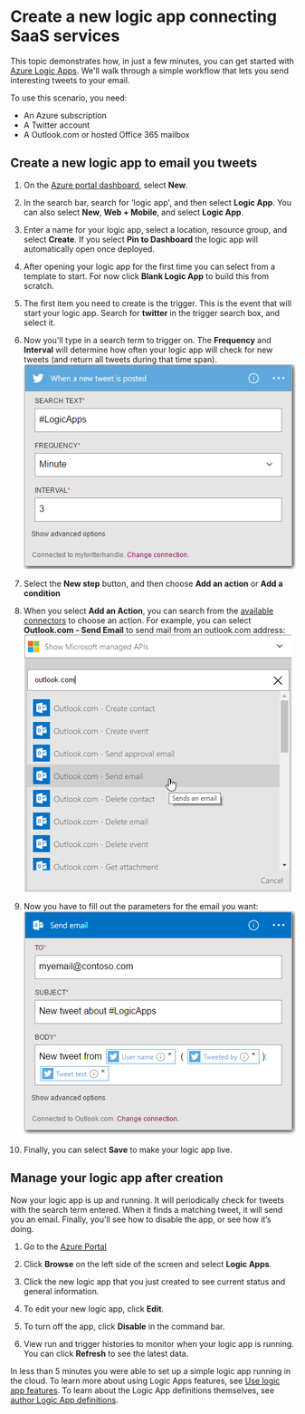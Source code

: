 <properties
	pageTitle="Create a Logic App | Microsoft Azure"
	description="Learn how to create a Logic App connecting SaaS services"
	authors="jeffhollan"
	manager="dwrede"
	editor=""
	services="logic-apps"
	documentationCenter=""/>

<tags
	ms.service="logic-apps"
	ms.workload="na"
	ms.tgt_pltfrm="na"
	ms.devlang="na"
	ms.topic="get-started-article"
	ms.date="07/16/2016"
	ms.author="jehollan"/>

# Create a new logic app connecting SaaS services

This topic demonstrates how, in just a few minutes, you can get started with [Azure Logic Apps](app-service-logic-what-are-logic-apps.md). We'll walk through a simple workflow that lets you send interesting tweets to your email.

To use this scenario, you need:

- An Azure subscription
- A Twitter account
- A Outlook.com or hosted Office 365 mailbox

## Create a new logic app to email you tweets

1. On the [Azure portal dashboard](https://portal.azure.com), select **New**. 
2. In the search bar, search for 'logic app', and then select **Logic App**. You can also select **New**, **Web + Mobile**, and select **Logic App**. 
3. Enter a name for your logic app, select a location, resource group, and select **Create**.  If you select **Pin to Dashboard** the logic app will automatically open once deployed.  
4. After opening your logic app for the first time you can select from a template to start.  For now click **Blank Logic App** to build this from scratch. 
1. The first item you need to create is the trigger.  This is the event that will start your logic app.  Search for **twitter** in the trigger search box, and select it.
7. Now you'll type in a search term to trigger on.  The **Frequency** and **Interval** will determine how often your logic app will check for new tweets (and return all tweets during that time span).
	![Twitter search](./media/app-service-logic-create-a-logic-app/twittersearch.png)

5. Select the **New step** button, and then choose **Add an action** or **Add a condition**
6. When you select **Add an Action**, you can search from the [available connectors](../connectors/apis-list.md) to choose an action. For example, you can select **Outlook.com - Send Email** to send mail from an outlook.com address:  
	![Actions](./media/app-service-logic-create-a-logic-app/actions.png)

7. Now you have to fill out the parameters for the email you want:
	![Parameters](./media/app-service-logic-create-a-logic-app/parameters.png)

8. Finally, you can select **Save** to make your logic app live.

## Manage your logic app after creation

Now your logic app is up and running. It will periodically check for tweets with the search term entered. When it finds a matching tweet, it will send you an email. Finally, you'll see how to disable the app, or see how it’s doing.

1. Go to the [Azure Portal](https://portal.azure.com)

1. Click **Browse** on the left side of the screen and select **Logic Apps**.

2. Click the new logic app that you just created to see current status and general information.

3. To edit your new logic app, click **Edit**.

5. To turn off the app, click **Disable** in the command bar.

1. View run and trigger histories to monitor when your logic app is running.  You can click **Refresh** to see the latest data.

In less than 5 minutes you were able to set up a simple logic app running in the cloud. To learn more about using Logic Apps features, see [Use logic app features]. To learn about the Logic App definitions themselves, see [author Logic App definitions](app-service-logic-author-definitions.md).

<!-- Shared links -->
[Azure portal]: https://portal.azure.com
[Use logic app features]: app-service-logic-create-a-logic-app.md
